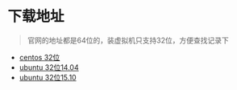 # 下载地址

> 官网的地址都是64位的，装虚拟机只支持32位，方便查找记录下

* [centos 32位](http://mirror.centos.org/altarch/7/isos/i386/)
* [ubuntu 32位14.04](http://releases.ubuntu.com/14.04.4/)
* [ubuntu 32位15.10](http://releases.ubuntu.com/15.10/)